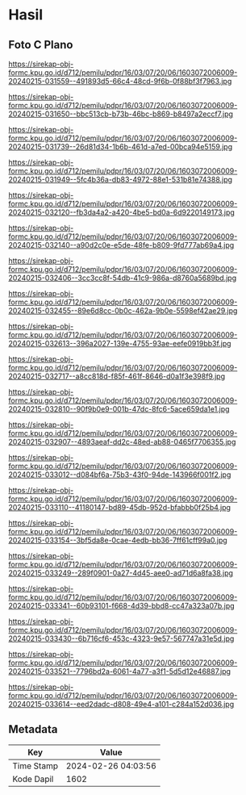# Hasil

## Foto C Plano

https://sirekap-obj-formc.kpu.go.id/d712/pemilu/pdpr/16/03/07/20/06/1603072006009-20240215-031559--491893d5-66c4-48cd-9f6b-0f88bf3f7963.jpg

https://sirekap-obj-formc.kpu.go.id/d712/pemilu/pdpr/16/03/07/20/06/1603072006009-20240215-031650--bbc513cb-b73b-46bc-b869-b8497a2eccf7.jpg

https://sirekap-obj-formc.kpu.go.id/d712/pemilu/pdpr/16/03/07/20/06/1603072006009-20240215-031739--26d81d34-1b6b-461d-a7ed-00bca94e5159.jpg

https://sirekap-obj-formc.kpu.go.id/d712/pemilu/pdpr/16/03/07/20/06/1603072006009-20240215-031949--5fc4b36a-db83-4972-88e1-531b81e74388.jpg

https://sirekap-obj-formc.kpu.go.id/d712/pemilu/pdpr/16/03/07/20/06/1603072006009-20240215-032120--fb3da4a2-a420-4be5-bd0a-6d9220149173.jpg

https://sirekap-obj-formc.kpu.go.id/d712/pemilu/pdpr/16/03/07/20/06/1603072006009-20240215-032140--a90d2c0e-e5de-48fe-b809-9fd777ab69a4.jpg

https://sirekap-obj-formc.kpu.go.id/d712/pemilu/pdpr/16/03/07/20/06/1603072006009-20240215-032406--3cc3cc8f-54db-41c9-986a-d8760a5689bd.jpg

https://sirekap-obj-formc.kpu.go.id/d712/pemilu/pdpr/16/03/07/20/06/1603072006009-20240215-032455--89e6d8cc-0b0c-462a-9b0e-5598ef42ae29.jpg

https://sirekap-obj-formc.kpu.go.id/d712/pemilu/pdpr/16/03/07/20/06/1603072006009-20240215-032613--396a2027-139e-4755-93ae-eefe0919bb3f.jpg

https://sirekap-obj-formc.kpu.go.id/d712/pemilu/pdpr/16/03/07/20/06/1603072006009-20240215-032717--a8cc818d-f85f-461f-8646-d0a1f3e398f9.jpg

https://sirekap-obj-formc.kpu.go.id/d712/pemilu/pdpr/16/03/07/20/06/1603072006009-20240215-032810--90f9b0e9-001b-47dc-8fc6-5ace659da1e1.jpg

https://sirekap-obj-formc.kpu.go.id/d712/pemilu/pdpr/16/03/07/20/06/1603072006009-20240215-032907--4893aeaf-dd2c-48ed-ab88-0465f7706355.jpg

https://sirekap-obj-formc.kpu.go.id/d712/pemilu/pdpr/16/03/07/20/06/1603072006009-20240215-033012--d084bf6a-75b3-43f0-94de-143966f001f2.jpg

https://sirekap-obj-formc.kpu.go.id/d712/pemilu/pdpr/16/03/07/20/06/1603072006009-20240215-033110--41180147-bd89-45db-952d-bfabbb0f25b4.jpg

https://sirekap-obj-formc.kpu.go.id/d712/pemilu/pdpr/16/03/07/20/06/1603072006009-20240215-033154--3bf5da8e-0cae-4edb-bb36-7ff61cff99a0.jpg

https://sirekap-obj-formc.kpu.go.id/d712/pemilu/pdpr/16/03/07/20/06/1603072006009-20240215-033249--289f0901-0a27-4d45-aee0-ad71d6a8fa38.jpg

https://sirekap-obj-formc.kpu.go.id/d712/pemilu/pdpr/16/03/07/20/06/1603072006009-20240215-033341--60b93101-f668-4d39-bbd8-cc47a323a07b.jpg

https://sirekap-obj-formc.kpu.go.id/d712/pemilu/pdpr/16/03/07/20/06/1603072006009-20240215-033430--6b716cf6-453c-4323-9e57-567747a31e5d.jpg

https://sirekap-obj-formc.kpu.go.id/d712/pemilu/pdpr/16/03/07/20/06/1603072006009-20240215-033521--7796bd2a-6061-4a77-a3f1-5d5d12e46887.jpg

https://sirekap-obj-formc.kpu.go.id/d712/pemilu/pdpr/16/03/07/20/06/1603072006009-20240215-033614--eed2dadc-d808-49e4-a101-c284a152d036.jpg


## Metadata

| Key        | Value               |
| ---------- | ------------------- |
| Time Stamp | 2024-02-26 04:03:56 |
| Kode Dapil | 1602                |



